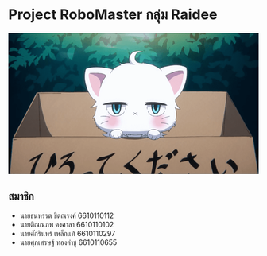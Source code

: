 # Project RoboMaster กลุ่ม Raidee

![Just cute cat right?](https://github.com/NUMNIMx/Robot/blob/main/docs/images/just_a_cat.png)

## สมาชิก
- นายธนทรรต ชิตณรงค์ 6610110112
- นายติณณภพ คงศาลา 6610110102
- นายศักรินทร์ เหล็กแท้ 6610110297
- นายศุภเศรษฐ์ ทองคำชู 6610110655